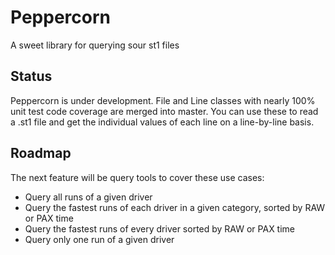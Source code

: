 # Peppercorn

A sweet library for querying sour st1 files

## Status

Peppercorn is under development. File and Line classes with nearly 100% unit test code coverage are merged into master. You can use these to read a .st1 file and get the individual values of each line on a line-by-line basis.

## Roadmap

The next feature will be query tools to cover these use cases:

- Query all runs of a given driver
- Query the fastest runs of each driver in a given category, sorted by RAW or PAX time
- Query the fastest runs of every driver sorted by RAW or PAX time
- Query only one run of a given driver